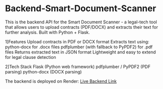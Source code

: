 # Backend-Smart-Document-Scanner
This is the backend API for the Smart Document Scanner - a legal-tech tool that allows users to upload contracts (PDF/DOCX) and extracts their text for further analysis. 
Built with Python + Flask.

1]Features
Upload contracts in PDF or DOCX format
Extracts text using:
python-docx for .docx files
pdfplumber (with fallback to PyPDF2) for .pdf files
Returns extracted text in JSON format
Lightweight and easy to extend for legal clause detection

2]Tech Stack
Flask (Python web framework)
pdfplumber / PyPDF2 (PDF parsing)
python-docx (DOCX parsing)

The backend is deployed on Render: [Live Backend Link](https://backend-smart-document-scanner-1.onrender.com/)

